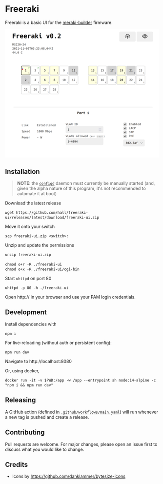 # Freeraki

Freeraki is a basic UI for the [meraki-builder](https://github.com/halmartin/meraki-builder) firmware.

![screenshot](./screenshot.png)

## Installation

> **NOTE**: the [`configd`](https://github.com/halmartin/meraki-builder/pull/18)
daemon must currently be manually started (and, given the alpha nature of this
program, it's not recommended to automate it at boot)

Download the latest release

    wget https://github.com/hall/freeraki-ui/releases/latest/download/freeraki-ui.zip 

Move it onto your switch

    scp freeraki-ui.zip <switch>:

Unzip and update the permissions

    unzip freeraki-ui.zip

    chmod o+r -R ./freeraki-ui
    chmod o+x -R ./freeraki-ui/cgi-bin

Start `uhttpd` on port 80

    uhttpd -p 80 -h ./freeraki-ui

Open http://<switch> in your browser and use your PAM login credentials.


## Development

Install dependencies with

    npm i

For live-reloading (without auth or persistent config):

    npm run dev

Navigate to http://localhost:8080

Or, using docker,

    docker run -it -v $PWD:/app -w /app --entrypoint sh node:14-alpine -c "npm i && npm run dev"


## Releasing

A GitHub action (defined in [`.github/workflows/main.yaml`](./.github/workflows/main.yaml)) will run whenever a new tag is pushed and create a release.


## Contributing

Pull requests are welcome. For major changes, please open an issue first to discuss what you would like to change.


## Credits

- Icons by https://github.com/danklammer/bytesize-icons
